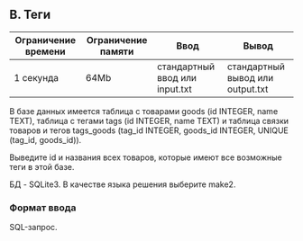 B. Теги
-------------

| Ограничение времени | Ограничение памяти  | Ввод | Вывод |
|---|---|---|---|
| 1 секунда |  64Mb| стандартный ввод или input.txt  | стандартный вывод или output.txt  |

В базе данных имеется таблица с товарами goods (id INTEGER, name TEXT), таблица с тегами tags (id INTEGER, name TEXT) и таблица связки товаров и тегов tags_goods (tag_id INTEGER, goods_id INTEGER, UNIQUE (tag_id, goods_id)).

Выведите id и названия всех товаров, которые имеют все возможные теги в этой базе.

БД - SQLite3. В качестве языка решения выберите make2.

### Формат ввода

SQL-запрос.